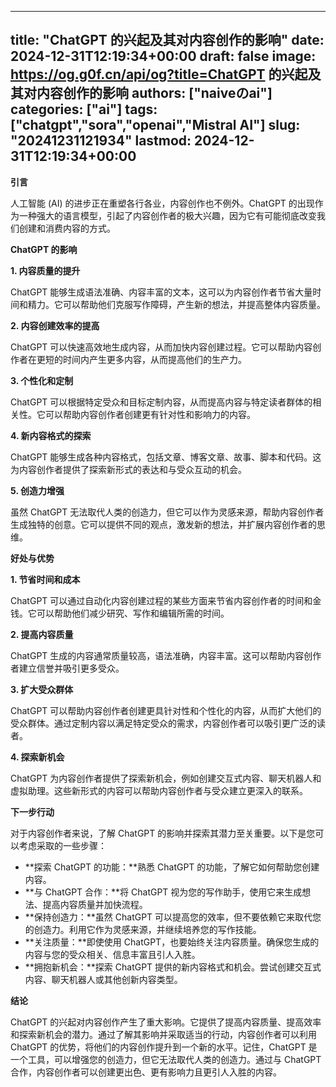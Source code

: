 
---
title: "ChatGPT 的兴起及其对内容创作的影响"
date: 2024-12-31T12:19:34+00:00
draft: false
image: https://og.g0f.cn/api/og?title=ChatGPT 的兴起及其对内容创作的影响
authors: ["naiveのai"]
categories: ["ai"]
tags: ["chatgpt","sora","openai","Mistral AI"]
slug: "20241231121934"
lastmod: 2024-12-31T12:19:34+00:00
---
**引言**

人工智能 (AI) 的进步正在重塑各行各业，内容创作也不例外。ChatGPT 的出现作为一种强大的语言模型，引起了内容创作者的极大兴趣，因为它有可能彻底改变我们创建和消费内容的方式。

**ChatGPT 的影响**

**1. 内容质量的提升**

ChatGPT 能够生成语法准确、内容丰富的文本，这可以为内容创作者节省大量时间和精力。它可以帮助他们克服写作障碍，产生新的想法，并提高整体内容质量。

**2. 内容创建效率的提高**

ChatGPT 可以快速高效地生成内容，从而加快内容创建过程。它可以帮助内容创作者在更短的时间内产生更多内容，从而提高他们的生产力。

**3. 个性化和定制**

ChatGPT 可以根据特定受众和目标定制内容，从而提高内容与特定读者群体的相关性。它可以帮助内容创作者创建更有针对性和影响力的内容。

**4. 新内容格式的探索**

ChatGPT 能够生成各种内容格式，包括文章、博客文章、故事、脚本和代码。这为内容创作者提供了探索新形式的表达和与受众互动的机会。

**5. 创造力增强**

虽然 ChatGPT 无法取代人类的创造力，但它可以作为灵感来源，帮助内容创作者生成独特的创意。它可以提供不同的观点，激发新的想法，并扩展内容创作者的思维。

**好处与优势**

**1. 节省时间和成本**

ChatGPT 可以通过自动化内容创建过程的某些方面来节省内容创作者的时间和金钱。它可以帮助他们减少研究、写作和编辑所需的时间。

**2. 提高内容质量**

ChatGPT 生成的内容通常质量较高，语法准确，内容丰富。这可以帮助内容创作者建立信誉并吸引更多受众。

**3. 扩大受众群体**

ChatGPT 可以帮助内容创作者创建更具针对性和个性化的内容，从而扩大他们的受众群体。通过定制内容以满足特定受众的需求，内容创作者可以吸引更广泛的读者。

**4. 探索新机会**

ChatGPT 为内容创作者提供了探索新机会，例如创建交互式内容、聊天机器人和虚拟助理。这些新形式的内容可以帮助内容创作者与受众建立更深入的联系。

**下一步行动**

对于内容创作者来说，了解 ChatGPT 的影响并探索其潜力至关重要。以下是您可以考虑采取的一些步骤：

* **探索 ChatGPT 的功能：**熟悉 ChatGPT 的功能，了解它如何帮助您创建内容。
* **与 ChatGPT 合作：**将 ChatGPT 视为您的写作助手，使用它来生成想法、提高内容质量并加快流程。
* **保持创造力：**虽然 ChatGPT 可以提高您的效率，但不要依赖它来取代您的创造力。利用它作为灵感来源，并继续培养您的写作技能。
* **关注质量：**即使使用 ChatGPT，也要始终关注内容质量。确保您生成的内容与您的受众相关、信息丰富且引人入胜。
* **拥抱新机会：**探索 ChatGPT 提供的新内容格式和机会。尝试创建交互式内容、聊天机器人或其他创新内容类型。

**结论**

ChatGPT 的兴起对内容创作产生了重大影响。它提供了提高内容质量、提高效率和探索新机会的潜力。通过了解其影响并采取适当的行动，内容创作者可以利用 ChatGPT 的优势，将他们的内容创作提升到一个新的水平。记住，ChatGPT 是一个工具，可以增强您的创造力，但它无法取代人类的创造力。通过与 ChatGPT 合作，内容创作者可以创建更出色、更有影响力且更引人入胜的内容。